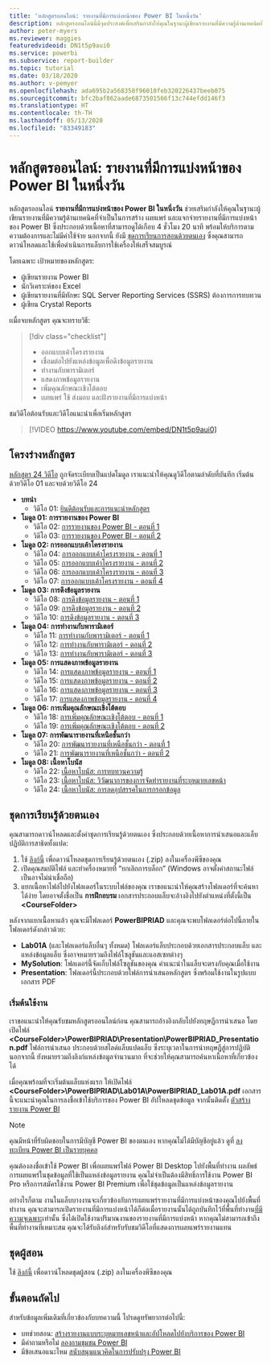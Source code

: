 ```yaml
---
title: 'หลักสูตรออนไลน์: รายงานที่มีการแบ่งหน้าของ Power BI ในหนึ่งวัน'
description: หลักสูตรออนไลน์นี้มีจุดประสงค์เพื่อเสริมกำลังให้คุณในฐานะผู้เขียนรายงานที่มีความรู้ด้านเทคนิคที่จำเป็นในการสร้าง เผยแพร่ และแจกจ่ายรายงานที่มีการแบ่งหน้าของ Power BI
author: peter-myers
ms.reviewer: maggies
featuredvideoid: DN1t5p9aui0
ms.service: powerbi
ms.subservice: report-builder
ms.topic: tutorial
ms.date: 03/18/2020
ms.author: v-pemyer
ms.openlocfilehash: ada695b2a568358f96010feb320226437beeb075
ms.sourcegitcommit: bfc2baf862aade6873501566f13c744efdd146f3
ms.translationtype: HT
ms.contentlocale: th-TH
ms.lasthandoff: 05/13/2020
ms.locfileid: "83349183"
---
```

# <a name="online-course-power-bi-paginated-reports-in-a-day"></a>หลักสูตรออนไลน์: รายงานที่มีการแบ่งหน้าของ Power BI ในหนึ่งวัน

หลักสูตรออนไลน์ **รายงานที่มีการแบ่งหน้าของ Power BI ในหนึ่งวัน** ช่วยเสริมกำลังให้คุณในฐานะผู้เขียนรายงานที่มีความรู้ด้านเทคนิคที่จำเป็นในการสร้าง เผยแพร่ และแจกจ่ายรายงานที่มีการแบ่งหน้าของ Power BI ซึ่งประกอบด้วยเนื้อหาที่สามารถดูได้เกือบ 4 ชั่วโมง 20 นาที พร้อมให้บริการตามความต้องการและไม่มีค่าใช้จ่าย นอกจากนี้ ยังมี [ชุดการเรียนการสอนด้วยตนเอง](#self-study-kit) ซึ่งคุณสามารถดาวน์โหลดและใช้เพื่อดำเนินการแล็บการใช้เครื่องให้เสร็จสมบูรณ์

โดยเฉพาะ เป้าหมายของหลักสูตร:

- ผู้เขียนรายงาน Power BI
- นักวิเคราะห์ของ Excel
- ผู้เขียนรายงานที่มีทักษะ SQL Server Reporting Services (SSRS) ต้องการการทบทวน
- ผู้เขียน Crystal Reports

เเมื่อจบหลักสูตร คุณจะทราบวิธี:

> [!div class="checklist"]
> - ออกแบบเค้าโครงรายงาน
> - เชื่อมต่อไปยังแหล่งข้อมูลเพื่อดึงข้อมูลรายงาน
> - ทำงานกับพารามิเตอร์
> - แสดงภาพข้อมูลรายงาน
> - เพิ่มคุณลักษณะเชิงโต้ตอบ
> - เผยแพร่ ใช้ ส่งมอบ และฝังรายงานที่มีการแบ่งหน้า

ชมวิดีโอต้อนรับและวิดีโอแนะนำเพื่อเริ่มหลักสูตร

> [!VIDEO https://www.youtube.com/embed/DN1t5p9aui0]

## <a name="course-outline"></a>โครงร่างหลักสูตร

[หลักสูตร 24 วิดีโอ](https://www.youtube.com/playlist?list=PL1N57mwBHtN1icIhpjQOaRL8r9G-wytpT) ถูกจัดระเบียบเป็นแปดโมดูล เราแนะนำให้คุณดูวิดีโอตามลำดับที่บันทึก เริ่มต้นด้วยวิดีโอ 01 และจบด้วยวิดีโอ 24

- **บทนำ**
  - วิดีโอ 01: [ยินดีต้อนรับและการแนะนำหลักสูตร](https://www.youtube.com/watch?v=DN1t5p9aui0&list=PL1N57mwBHtN1icIhpjQOaRL8r9G-wytpT)
- **โมดูล 01: การรายงานของ Power BI**
  - วิดีโอ 02: [การรายงานของ Power BI - ตอนที่ 1](https://www.youtube.com/watch?v=s6Amctk3Z_g&list=PL1N57mwBHtN1icIhpjQOaRL8r9G-wytpT)
  - วิดีโอ 03: [การรายงานของ Power BI - ตอนที่ 2](https://www.youtube.com/watch?v=jXTiYJKw1Rs&list=PL1N57mwBHtN1icIhpjQOaRL8r9G-wytpT)
- **โมดูล 02: การออกแบบเค้าโครงรายงาน**
  - วิดีโอ 04: [การออกแบบเค้าโครงรายงาน - ตอนที่ 1](https://www.youtube.com/watch?v=EjHANN3rGNs&list=PL1N57mwBHtN1icIhpjQOaRL8r9G-wytpT)
  - วิดีโอ 05: [การออกแบบเค้าโครงรายงาน - ตอนที่ 2](https://www.youtube.com/watch?v=2CZIrJU_HZU&list=PL1N57mwBHtN1icIhpjQOaRL8r9G-wytpT)
  - วิดีโอ 06: [การออกแบบเค้าโครงรายงาน - ตอนที่ 3](https://www.youtube.com/watch?v=eaFFzkT6pxE&list=PL1N57mwBHtN1icIhpjQOaRL8r9G-wytpT)
  - วิดีโอ 07: [การออกแบบเค้าโครงรายงาน - ตอนที่ 4](https://www.youtube.com/watch?v=0z576TI27Vg&list=PL1N57mwBHtN1icIhpjQOaRL8r9G-wytpT)
- **โมดูล 03: การดึงข้อมูลรายงาน**
  - วิดีโอ 08: [การดึงข้อมูลรายงาน - ตอนที่ 1](https://www.youtube.com/watch?v=SHGTTYXtio0&list=PL1N57mwBHtN1icIhpjQOaRL8r9G-wytpT)
  - วิดีโอ 09: [การดึงข้อมูลรายงาน - ตอนที่ 2](https://www.youtube.com/watch?v=1Dzd9wb7XUY&list=PL1N57mwBHtN1icIhpjQOaRL8r9G-wytpT)
  - วิดีโอ 10: [การดึงข้อมูลรายงาน - ตอนที่ 3](https://www.youtube.com/watch?v=OFXG7sl5L2o&list=PL1N57mwBHtN1icIhpjQOaRL8r9G-wytpT)
- **โมดูล 04: การทำงานกับพารามิเตอร์**
  - วิดีโอ 11: [การทำงานกับพารามิเตอร์ - ตอนที่ 1](https://www.youtube.com/watch?v=o7WaK88kheA&list=PL1N57mwBHtN1icIhpjQOaRL8r9G-wytpT)
  - วิดีโอ 12: [การทำงานกับพารามิเตอร์ - ตอนที่ 2](https://www.youtube.com/watch?v=okj6wO72clQ&list=PL1N57mwBHtN1icIhpjQOaRL8r9G-wytpT)
  - วิดีโอ 13: [การทำงานกับพารามิเตอร์ - ตอนที่ 3](https://www.youtube.com/watch?v=13-6sWIRD74&list=PL1N57mwBHtN1icIhpjQOaRL8r9G-wytpT)
- **โมดูล 05: การแสดงภาพข้อมูลรายงาน**
  - วิดีโอ 14: [การแสดงภาพข้อมูลรายงาน - ตอนที่ 1](https://www.youtube.com/watch?v=b4TxBBtOWSw&list=PL1N57mwBHtN1icIhpjQOaRL8r9G-wytpT)
  - วิดีโอ 15: [การแสดงภาพข้อมูลรายงาน - ตอนที่ 2](https://www.youtube.com/watch?v=JhEa_TugXeE&list=PL1N57mwBHtN1icIhpjQOaRL8r9G-wytpT)
  - วิดีโอ 16: [การแสดงภาพข้อมูลรายงาน - ตอนที่ 3](https://www.youtube.com/watch?v=dliLsRvQB-c&list=PL1N57mwBHtN1icIhpjQOaRL8r9G-wytpT)
  - วิดีโอ 17: [การแสดงภาพข้อมูลรายงาน - ตอนที่ 4](https://www.youtube.com/watch?v=5yHxuRRP_eU&list=PL1N57mwBHtN1icIhpjQOaRL8r9G-wytpT)
- **โมดูล 06: การเพิ่มคุณลักษณะเชิงโต้ตอบ**
  - วิดีโอ 18: [การเพิ่มคุณลักษณะเชิงโต้ตอบ - ตอนที่ 1](https://www.youtube.com/watch?v=LInMHpTEaI0&list=PL1N57mwBHtN1icIhpjQOaRL8r9G-wytpT)
  - วิดีโอ 19: [การเพิ่มคุณลักษณะเชิงโต้ตอบ - ตอนที่ 2](https://www.youtube.com/watch?v=b_pr1xsbRJc&list=PL1N57mwBHtN1icIhpjQOaRL8r9G-wytpT)
- **โมดูล 07: การพัฒนารายงานที่เหนือชั้นกว่า**
  - วิดีโอ 20: [การพัฒนารายงานที่เหนือชั้นกว่า - ตอนที่ 1](https://www.youtube.com/watch?v=1CgDVDslwvs&list=PL1N57mwBHtN1icIhpjQOaRL8r9G-wytpT)
  - วิดีโอ 21: [การพัฒนารายงานที่เหนือชั้นกว่า - ตอนที่ 2](https://www.youtube.com/watch?v=KRwtl7h0ynI&list=PL1N57mwBHtN1icIhpjQOaRL8r9G-wytpT)
- **โมดูล 08: เนื้อหาโบนัส**
  - วิดีโอ 22: [เนื้อหาโบนัส: การทบทวนความรู้](https://www.youtube.com/watch?v=w5zlJ8BodxI&list=PL1N57mwBHtN1icIhpjQOaRL8r9G-wytpT)
  - วิดีโอ 23: [เนื้อหาโบนัส: วิวัฒนาการของการจัดทำรายงานที่ระบุหมายเลขหน้า](https://www.youtube.com/watch?v=pevpai65MvY&list=PL1N57mwBHtN1icIhpjQOaRL8r9G-wytpT)
  - วิดีโอ 24: [เนื้อหาโบนัส: การลดอุปสรรคในการกรอกข้อมูล](https://www.youtube.com/watch?v=vu32LfckCt8&list=PL1N57mwBHtN1icIhpjQOaRL8r9G-wytpT)

## <a name="self-study-kit"></a>ชุดการเรียนรู้ด้วยตนเอง

คุณสามารถดาวน์โหลดและตั้งค่าชุดการเรียนรู้ด้วยตนเอง ซึ่งประกอบด้วยเนื้อหาการนำเสนอและแล็บปฏิบัติการสาธิตทั้งแปด:

1. ใช้ [ลิงก์นี้](https://aka.ms/priad-student) เพื่อดาวน์โหลดชุดการเรียนรู้ด้วยตนเอง (.zip) ลงในเครื่องพีซีของคุณ
1. เปิดคุณสมบัติไฟล์ และทำครื่องหมายที่ “ยกเลิกการบล็อก” (Windows อาจตั้งค่าสถานะไฟล์เป็นอาจไม่น่าเชื่อถือ)
1. แยกเนื้อหาไฟล์ไปยังโฟลเดอร์ในระบบไฟล์ของคุณ เราขอแนะนำให้คุณสร้างโฟลเดอร์ที่จะค้นหาได้ง่าย โดยอาจตั้งชื่อเป็น **การฝึกอบรม** เอกสารประกอบแล็บจะอ้างอิงไปยังตำแหน่งที่ตั้งนี้เป็น **&lt;CourseFolder&gt;**

หลังจากแยกเนื้อหาแล้ว คุณจะมีโฟลเดอร์ **PowerBIPRIAD** และคุณจะพบโฟลเดอร์ต่อไปนี้ภายในโฟลเดอร์ดังกล่าวด้วย:

- **Lab01A** (และโฟลเดอร์แล็บอื่นๆ ทั้งหมด) โฟลเดอร์แล็บประกอบด้วยเอกสารประกอบแล็บ และแหล่งข้อมูลแล็บ ซึ่งอาจหมายรวมถึงไฟล์โซลูชันและแอสเซทต่างๆ
- **MySolution**: โฟลเดอร์นี้จัดเก็บไฟล์โซลูชันของคุณ คำแนะนำในแล็บจะตรงกับคุณเมื่อใช้งาน
- **Presentation**: โฟลเดอร์นี้ประกอบด้วยไฟล์การนำเสนอหลักสูตร ซึ่งพร้อมใช้งานในรูปแบบเอกสาร PDF

### <a name="getting-started"></a>เริ่มต้นใช้งาน

เราขอแนะนำให้คุณรับชมหลักสูตรออนไลน์ก่อน คุณสามารถอ้างอิงกลับไปยังทฤษฎีการนำเสนอ โดยเปิดไฟล์ **&lt;CourseFolder&gt;\PowerBIPRIAD\Presentation\PowerBIPRIAD_Presentation.pdf** ไฟล์การนำเสนอ ประกอบด้วยสไลด์แล็บแปดแล็บ ซึ่งระบุเวลาในการนำทฤษฎีสู่การปฏิบัติ นอกจากนี้ ยังหมายรวมถึงลิงก์แหล่งข้อมูลจำนวนมาก ที่จะช่วยให้คุณสามารถค้นหาเนื้อหาที่เกี่ยวข้องได้

เมื่อคุณพร้อมที่จะเริ่มต้นแล็บแห่งแรก ให้เปิดไฟล์ **&lt;CourseFolder&gt;\PowerBIPRIAD\Lab01A\PowerBIPRIAD_Lab01A.pdf** เอกสารนี้จะแนะนำคุณในการลงชื่อเข้าใช้บริการของ Power BI อัปโหลดชุดข้อมูล จากนั้นติดตั้ง [ตัวสร้างรายงาน Power BI](report-builder-power-bi.md)

> [!NOTE]
> คุณมีหน้าที่รับผิดชอบในการมีบัญชี Power BI ของตนเอง หากคุณไม่ได้มีบัญชีอยู่แล้ว ดูที่ [ลงทะเบียน Power BI เป็นรายบุคคล](../fundamentals/service-self-service-signup-for-power-bi.md)
>
> คุณต้องลงชื่อเข้าใช้ Power BI เพื่อเผยแพร่ไฟล์ Power BI Desktop ไปยังพื้นที่ทำงาน ผลลัพธ์การเผยแพร่ในชุดข้อมูลที่ใช้เป็นแหล่งข้อมูลรายงาน คุณไม่จำเป็นต้องมีสิทธิ์การใช้งาน Power BI Pro หรือการสมัครใช้งาน Power BI Premium เพื่อใช้ชุดข้อมูลเป็นแหล่งข้อมูลรายงาน
>
> อย่างไรก็ตาม งานในแล็บบางงานจะเกี่ยวข้องกับการเผยแพร่รายงานที่มีการแบ่งหน้าของคุณไปยังพื้นที่ทำงาน คุณจะสามารถเปิดรายงานที่มีการแบ่งหน้าได้ก็ต่อเมื่อรายงานนั้นได้ถูกบันทึกไว้ที่พื้นที่ทำงาน[ที่มีความจุเฉพาะ](../admin/service-premium-what-is.md#dedicated-capacities)เท่านั้น ซึ่งได้เปิดใช้งานปริมาณงานของรายงานที่มีการแบ่งหน้า หากคุณไม่สามารถเข้าถึงพื้นที่ทำงานที่เหมาะสม คุณจะได้รับลิงก์สำหรับรับชมวิดีโอที่แสดงการเผยแพร่รายงานแทน

## <a name="instructor-kit"></a>ชุดผู้สอน

ใช้ [ลิงก์นี้](https://aka.ms/priad-instructor) เพื่อดาวน์โหลดชุดผู้สอน (.zip) ลงในเครื่องพีซีของคุณ

## <a name="next-steps"></a>ขั้นตอนถัดไป

สำหรับข้อมูลเพิ่มเติมที่เกี่ยวข้องกับบทความนี้ โปรดดูทรัพยากรต่อไปนี้:

- บทช่วยสอน: [สร้างรายงานแบบระบุหมายเลขหน้าและอัปโหลดไปยังบริการของ Power BI](paginated-reports-quickstart-aw.md)
- มีคำถามหรือไม่ [ลองถามชุมชน Power BI](https://community.powerbi.com/)
- มีข้อเสนอแนะไหม [สนับสนุนแนวคิดในการปรับปรุง Power BI](https://ideas.powerbi.com/)
